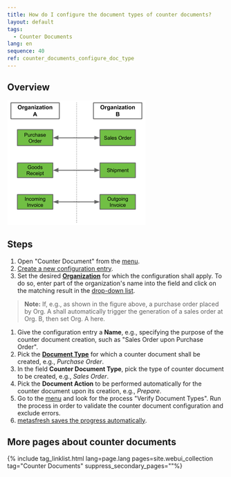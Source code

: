 ```yaml
---
title: How do I configure the document types of counter documents?
layout: default
tags:
  - Counter Documents
lang: en
sequence: 40
ref: counter_documents_configure_doc_type
---
```


## Overview

<kbd><img src="assets/en_counter_documents.png" alt="Fig.: Counter Documents"></kbd>

## Steps
1. Open "Counter Document" from the [menu](Menu).
1. [Create a new configuration entry](New_Record_Window).
1. Set the desired [**Organization**](Org_add_new_organization) for which the configuration shall apply. To do so, enter part of the organization's name into the field and click on the matching result in the <a href="Keyboard_shortcuts_reference#dropdown" title="Dynamic Search Box (Autocompletion)">drop-down list</a>.
 >**Note:** If, e.g., as shown in the figure above, a purchase order placed by Org. A shall automatically trigger the generation of a sales order at Org. B, then set Org. A here.

1. Give the configuration entry a **Name**, e.g., specifying the purpose of the counter document creation, such as "Sales Order upon Purchase Order".
1. Pick the [**Document Type**](Define_new_doc_type) for which a counter document shall be created, e.g., *Purchase Order*.
1. In the field **Counter Document Type**, pick the type of counter document to be created, e.g., *Sales Order*.
1. Pick the **Document Action** to be performed automatically for the counter document upon its creation, e.g., *Prepare*.
1. Go to the [menu](Menu) and look for the process "Verify Document Types". Run the process in order to validate the counter document configuration and exclude errors.
1. [metasfresh saves the progress automatically](Saveindicator).

## More pages about counter documents

{% include tag_linklist.html lang=page.lang pages=site.webui_collection tag="Counter Documents" suppress_secondary_pages=""%}

